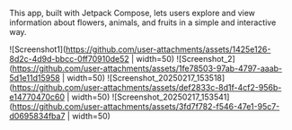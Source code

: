 
This app, built with Jetpack Compose, lets users explore and view information about flowers, animals, and fruits in a simple and interactive way.

![Screenshot1](https://github.com/user-attachments/assets/1425e126-8d2c-4d9d-bbcc-0ff70910de52 | width=50)
![Screenshot_2](https://github.com/user-attachments/assets/1fe78503-97ab-4797-aaab-5d1e11d15958 | width=50) 
![Screenshot_20250217_153518](https://github.com/user-attachments/assets/def2833c-8d1f-4cf2-956b-e14770470c60 | width=50)
![Screenshot_20250217_153541](https://github.com/user-attachments/assets/3fd7f782-f546-47e1-95c7-d0695834fba7 | width=50)
